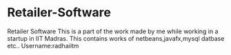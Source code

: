# Retailer-Software
Retailer Software
This is a part of the work made by me while working in a startup in IIT Madras.
This contains works of netbeans,javafx,mysql datbase etc..
Username:radhaiitm
